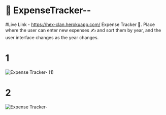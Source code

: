 # 💸 ExpenseTracker--

#Live Link - https://hex-clan.herokuapp.com/
Expense Tracker 💸. Place where the user can enter new expenses ✍️ and sort them by year, and the user interface changes as the year changes.

# 1
![Expense Tracker- (1)](https://user-images.githubusercontent.com/64160163/120064113-5b03e800-c088-11eb-8ff3-0b6a489ace0e.png)

# 2
![Expense Tracker-](https://user-images.githubusercontent.com/64160163/120064159-87b7ff80-c088-11eb-95ca-4a01eb2f5df0.png)


